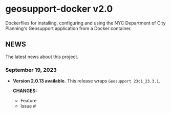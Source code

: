 # geosupport-docker v2.0

Dockerfiles for installing, configuring and using the NYC Department of City Planning's Geosupport application from a Docker container.

## NEWS

The latest news about this project.

### September 19, 2023

* **Version 2.0.13 available.** This release wraps `Geosupport 23c1_23.3.1`.

  **CHANGES:**

  * Feature
  * Issue #
